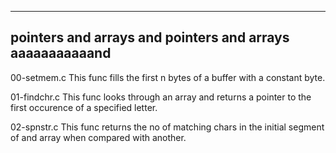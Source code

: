 -----------------------------------------------
pointers and arrays and pointers and arrays aaaaaaaaaaand
-----------------------------------------------

00-setmem.c
This func fills the first n bytes of a buffer with a constant byte.

01-findchr.c
This func looks through an array and returns a pointer to the first occurence of a specified letter.

02-spnstr.c
This func returns the no of matching chars in the initial segment of and array when compared with another.
